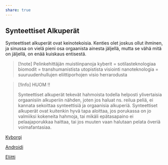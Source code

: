 ```yaml
---
share: true
---
```

## Synteettiset Alkuperät

Synteettiset alkuperät ovat keinotekoisia. Kenties olet joskus ollut ihminen, ja sinussa on vielä pieni osa orgaanista ainesta jäljellä, mutta se vähä mitä on jäljellä, on enää kuiskaus entisestä.

> [!note] Pelinkehittäjän muistiinpanoja
> kyberit = sotilasteknologiaa
> biomodit = transhumanistista utopistista visiointi
> nanoteknologia = suuruudenhullujen eliittiporhojen visio herrarodusta

> [!Info] HUOM !!
>
> Synteettiset alkuperät tekevät hahmoista todella helposti ylivertaisia orgaanisiin alkuperiin nähden, joten jos haluat ns. reilua peliä, ei kannata sekoittaa synteettisiä ja orgaanisia alkuperiä. Synteettiset alkuperät ovat kuitenkin hyvä tapa aloittaa, jos porukassa on jo valmiiksi kokeneita hahmoja, tai mikäli epätasapaino ei pelaajaporukkaa haittaa, tai jos muuten vaan halutaan pelata överiä voimafantasiaa.

[Kyborgi](./Kyborgi.md)

[Androidi](./Androidi.md)

[Eliitti](./Eliitti.md)
